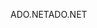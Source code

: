 <span data-ttu-id="cf5a0-101">ADO.NET</span><span class="sxs-lookup"><span data-stu-id="cf5a0-101">ADO.NET</span></span>